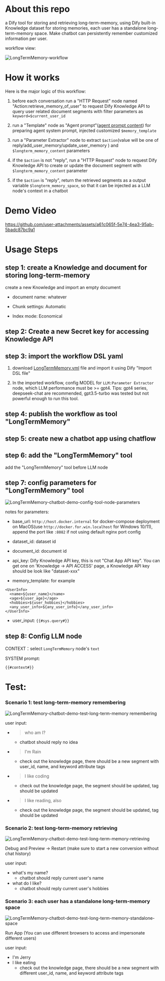 # About this repo

a Dify tool for storing and retrieving long-term-memory, using Dify built-in Knowledge dataset for storing memories, each user has a standalone long-term-memory space.
Make chatbot can persistently remember customized information per user.

workflow view:

![LongTermMemory-workflow](screenshots/LongTermMemory-workflow.png)
# How it works

Here is the major logic of this workflow:

1. before each conversation run a "HTTP Request" node named "Action:retrieve_memory_of_user" to request Dify Knowledge API to query user related document segments with filter parameters as `keyword=$current_user_id`
2. run a "Template" node as "Agent prompt"([agent prompt content](agent-prompt.md)) for preparing agent system prompt, injected customized `$memory_template`

2. run a "Parameter Extractor" node to extract `$action`(value will be one of reply/add_user_memory/update_user_memory ) and `$longterm_memory_content` parameters
3. if the `$action` is not "reply",  run a "HTTP Request" node to request Dify Knowledge API to create or update the document segment with `$longterm_memory_content` parameter
4. if the `$action` is "reply", return the retrieved segments as a output variable `$longterm_memory_space`, so that it can be injected as a LLM node's context in a chatbot


# Demo Video

https://github.com/user-attachments/assets/a61c065f-5e74-4ea3-95ab-5badc87bc9a1


# Usage Steps

## step 1: create a Knowledge and document for storing long-term-memory

create a new Knowledge and import an empty document

- document name: whatever

- Chunk settings: Automatic

- Index mode: Economical

## step 2: Create a new Secret key for accessing Knowledge API



## step 3:  import the workflow DSL yaml

1) download [LongTermMemory.yml](https://raw.githubusercontent.com/rainchen/dify-tool-LongTermMemory/main/LongTermMemory.yml) file and import it using Dify "Import DSL file"

2) In the imported workflow, config MODEL for `LLM:Parameter Extractor` node, which LLM performance must be >= gpt4.
Tips: gpt4 series, deepseek-chat are recommended, gpt3.5-turbo was tested but not powerful enough to run this tool.


## step 4: publish the workflow as tool "LongTermMemory"



## step 5: create new a chatbot app using chatflow



## step 6: add the "LongTermMemory" tool 

add the "LongTermMemory" tool before LLM node



## step 7: config parameters for "LongTermMemory" tool

![LongTermMemory-chatbot-demo-config-tool-node-parameters](screenshots/LongTermMemory-chatbot-demo-config-tool-node-parameters.png)

notes for parameters:

- base_url: `http://host.docker.internal` for docker-compose deployment on MacOS(use `http://docker.for.win.localhost` for Windows 10/11), append the port like `:8082` if not using default nginx port config

- dataset_id: dataset id

- document_id:  document id

- api_key: Dify Knowledge API key, this is not "Chat App API key". You can get one on 'Knowledge -> API ACCESS' page, a Knowledge API key should be look like "dataset-xxx"

- memory_template: for example

```
<UserInfo>
  <name>${user_name}</name>
  <age>${user_age}</age>
  <hobbies>${user_hobbies}</hobbies>
  <any_user_info>${any_user_info}</any_user_info>
</UserInfo>
```

- user_input: `{{#sys.query#}}`



## step 8: Config LLM node



CONTEXT：select `LongTermMemory` node's `text` 

SYSTEM prompt:

```
{{#context#}}
```



# Test:

### Scenario 1: test long-term-memory remembering

![LongTermMemory-chatbot-demo-test-long-term-memory remembering](screenshots/LongTermMemory-chatbot-demo-test-long-term-memory-remembering.png)

user input:

- > who am I?

  - chatbot should reply no idea

- > I'm Rain

  - check out the knowledge page, there should be a new segment with user_id, name, and keyword attribute tags

- > I like coding

  - check out  the knowledge page, the segment should be updated,  <hobbies> tag should be updated

- > I like reading, also

  - check out  the knowledge page, the segment should be updated,  <hobbies> tag should be updated

### Scenario 2: test long-term-memory retrieving

![LongTermMemory-chatbot-demo-test-long-term-memory-retrieving](screenshots/LongTermMemory-chatbot-demo-test-long-term-memory-retrieving.png)

Debug and Preview -> Restart (make sure to start a new conversion without chat history)

user input:

- what's my name?
  - chatbot should reply current user's name
- what do I like?
  - chatbot should reply current user's hobbies



### Scenario 3: each user has a standalone long-term-memory space

![LongTermMemory-chatbot-demo-test-long-term-memory-standalone-space](screenshots/LongTermMemory-chatbot-demo-test-long-term-memory-standalone-space.png)

Run App (You can use different browsers to access and impersonate different users)

user input:

- I'm Jerry
- I like eating
  - check out the knowledge page, there should be a new segment with different user_id, name, and keyword attribute tags
